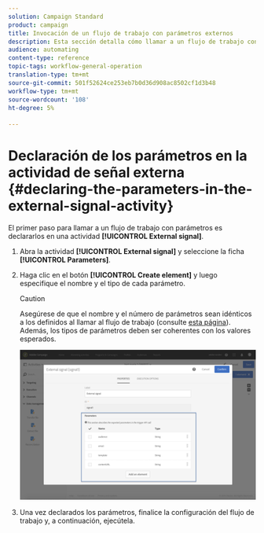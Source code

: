 ```yaml
---
solution: Campaign Standard
product: campaign
title: Invocación de un flujo de trabajo con parámetros externos
description: Esta sección detalla cómo llamar a un flujo de trabajo con parámetros externos.
audience: automating
content-type: reference
topic-tags: workflow-general-operation
translation-type: tm+mt
source-git-commit: 501f52624ce253eb7b0d36d908ac8502cf1d3b48
workflow-type: tm+mt
source-wordcount: '108'
ht-degree: 5%

---
```



# Declaración de los parámetros en la actividad de señal externa {#declaring-the-parameters-in-the-external-signal-activity}

El primer paso para llamar a un flujo de trabajo con parámetros es declararlos en una actividad **[!UICONTROL External signal]**.

1. Abra la actividad **[!UICONTROL External signal]** y seleccione la ficha **[!UICONTROL Parameters]**.
1. Haga clic en el botón **[!UICONTROL Create element]** y luego especifique el nombre y el tipo de cada parámetro.

   >[!CAUTION]
   >
   >Asegúrese de que el nombre y el número de parámetros sean idénticos a los definidos al llamar al flujo de trabajo (consulte [esta página](../../automating/using/defining-parameters-calling-workflow.md)). Además, los tipos de parámetros deben ser coherentes con los valores esperados.

   ![](assets/extsignal_declaringparameters_1.png)

1. Una vez declarados los parámetros, finalice la configuración del flujo de trabajo y, a continuación, ejecútela.
